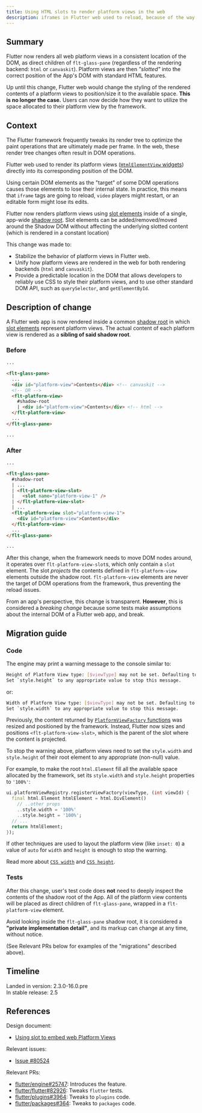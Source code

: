 ```yaml
---
title: Using HTML slots to render platform views in the web
description: iframes in Flutter web used to reload, because of the way some DOM operations were made. A change in the way Flutter web apps render platform views makes them stable (preventing iframe reloads, and other problems with video tags or forms potentially losing their state).
---
```


## Summary

Flutter now renders all web platform views in a consistent location of the DOM,
as direct children of `flt-glass-pane` (regardless of the rendering backend:
`html` or `canvaskit`). Platform views are then _"slotted"_ into the correct
position of the App's DOM with standard HTML features.

Up until this change, Flutter web would change the styling of the rendered
contents of a platform views to position/size it to the available space. **This
is no longer the case.** Users can now decide how they want to utilize the space
allocated to their platform view by the framework.

## Context

The Flutter framework frequently tweaks its render tree to optimize the paint
operations that are ultimately made per frame. In the web, these render tree
changes often result in DOM operations.

Flutter web used to render its platform views ([`HtmlElementView` widgets][])
directly into its corresponding position of the DOM.

Using certain DOM elements as the "target" of some DOM operations causes those
elements to lose their internal state. In practice, this means that `iframe`
tags are going to reload, `video` players might restart, or an editable form
might lose its edits.

Flutter now renders platform views using [slot elements][] inside of a single,
app-wide [shadow root][]. Slot elements can be added/removed/moved around the
Shadow DOM without affecting the underlying slotted content (which is rendered
in a constant location)

This change was made to:

* Stabilize the behavior of platform views in Flutter web.
* Unify how platform views are rendered in the web for both rendering
   backends (`html` and `canvaskit`).
* Provide a predictable location in the DOM that allows developers to reliably
   use CSS to style their platform views, and to use other standard DOM API,
   such as `querySelector`, and `getElementById`.

## Description of change

A Flutter web app is now rendered inside a common [shadow root][] in which
[slot elements][] represent platform views. The actual content of
each platform view is rendered as a **sibling of said shadow root**.

### Before

<!-- skip -->
```html
...

<flt-glass-pane>
  ...
  <div id="platform-view">Contents</div> <!-- canvaskit -->
  <!-- OR -->
  <flt-platform-view>
    #shadow-root
    | <div id="platform-view">Contents</div> <!-- html -->
  </flt-platform-view>
  ...
</flt-glass-pane>

...
```

### After

<!-- skip -->
```html
...

<flt-glass-pane>
  #shadow-root
  | ...
  | <flt-platform-view-slot>
  |   <slot name="platform-view-1" />
  | </flt-platform-view-slot>
  | ...
  <flt-platform-view slot="platform-view-1">
    <div id="platform-view">Contents</div>
  </flt-platform-view>
  ...
</flt-glass-pane>

...
```

After this change, when the framework needs to move DOM nodes around, it
operates over `flt-platform-view-slot`s, which only contain a `slot` element.
The slot _projects_ the contents defined in `flt-platform-view` elements outside
the shadow root. `flt-platform-view` elements are never the target of DOM
operations from the framework, thus preventing the reload issues.

From an app's perspective, this change is transparent. **However**, this is
considered a _breaking change_ because some tests make assumptions
about the internal DOM of a Flutter web app, and break.

## Migration guide

### Code

The engine may print a warning message to the console similar to:

<!-- skip -->
```bash
Height of Platform View type: [$viewType] may not be set. Defaulting to `height: 100%`.
Set `style.height` to any appropriate value to stop this message.
```

or:

<!-- skip -->
```bash
Width of Platform View type: [$viewType] may not be set. Defaulting to `width: 100%`.
Set `style.width` to any appropriate value to stop this message.
```

Previously, the content returned by [`PlatformViewFactory` functions][] was
resized and positioned by the framework. Instead, Flutter now sizes and
positions `<flt-platform-view-slot>`, which is the parent of the slot where the
content is projected.

To stop the warning above, platform views need to set the `style.width` and
`style.height` of their root element to any appropriate (non-null) value.

For example, to make the root `html.Element` fill all the available space
allocated by the framework, set its `style.width` and `style.height` properties
to `'100%'`:

<!-- skip -->
```dart
ui.platformViewRegistry.registerViewFactory(viewType, (int viewId) {
  final html.Element htmlElement = html.DivElement()
    // ..other props
    ..style.width = '100%'
    ..style.height = '100%';
  // ...
  return htmlElement;
});
```

If other techniques are used to layout the platform view (like `inset: 0`) a
value of `auto` for `width` and `height` is enough to stop the warning.

Read more about [`CSS width`][] and [`CSS height`][].

### Tests

After this change, user's test code does **not** need to deeply inspect the
contents of the shadow root of the App. All of the platform view contents will
be placed as direct children of `flt-glass-pane`, wrapped in a
`flt-platform-view` element.

Avoid looking inside the `flt-glass-pane` shadow root, it is considered a
**"private implementation detail"**, and its markup can change at any time,
without notice.

(See Relevant PRs below for examples of the "migrations" described above).

## Timeline

Landed in version: 2.3.0-16.0.pre<br>
In stable release: 2.5

## References

Design document:

* [Using slot to embed web Platform Views][design doc]

Relevant issues:

* [Issue #80524][issue-80524]

Relevant PRs:

* [flutter/engine#25747][pull-25747]: Introduces the feature.
* [flutter/flutter#82926][pull-82926]: Tweaks `flutter` tests.
* [flutter/plugins#3964][pull-3964]: Tweaks to `plugins` code.
* [flutter/packages#364][pull-364]: Tweaks to `packages` code.

[`CSS height`]: https://developer.mozilla.org/en-US/docs/Web/CSS/height
[`CSS width`]: https://developer.mozilla.org/en-US/docs/Web/CSS/width
[`HtmlElementView` widgets]: {{site.api}}/flutter/widgets/HtmlElementView-class.html
[`PlatformViewFactory` functions]: {{site.github}}/flutter/engine/blob/58459a5e342f84c755919f2ad5029b22bcddd548/lib/web_ui/lib/src/engine/platform_views/content_manager.dart#L15-L18
[design doc]: https://flutter.dev/go/web-slot-content
[issue-80524]: {{site.github}}/flutter/flutter/issues/80524
[pull-25747]: {{site.github}}/flutter/engine/pull/25747
[pull-364]: {{site.github}}/flutter/packages/pull/364
[pull-3964]: {{site.github}}/flutter/plugins/pull/3964
[pull-82926]: {{site.github}}/flutter/flutter/pull/82926
[shadow root]: https://developer.mozilla.org/en-US/docs/Web/API/ShadowRoot
[slot elements]: https://developer.mozilla.org/en-US/docs/Web/HTML/Element/slot
